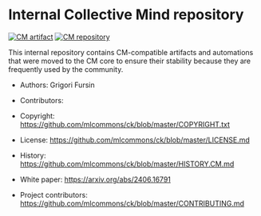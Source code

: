 # Internal Collective Mind repository

[![CM artifact](https://img.shields.io/badge/Artifact-automated%20and%20reusable-blue)](https://github.com/mlcommons/ck/tree/master/cm)
[![CM repository](https://img.shields.io/badge/Collective%20Mind-compatible-blue)](https://github.com/mlcommons/ck/tree/master/cm)

This internal repository contains CM-compatible artifacts and automations 
that were moved to the CM core to ensure their stability 
because they are frequently used by the community.

* Authors: Grigori Fursin
* Contributors:

* Copyright: https://github.com/mlcommons/ck/blob/master/COPYRIGHT.txt
* License: https://github.com/mlcommons/ck/blob/master/LICENSE.md
* History: https://github.com/mlcommons/ck/blob/master/HISTORY.CM.md
* White paper: https://arxiv.org/abs/2406.16791
* Project contributors: https://github.com/mlcommons/ck/blob/master/CONTRIBUTING.md
